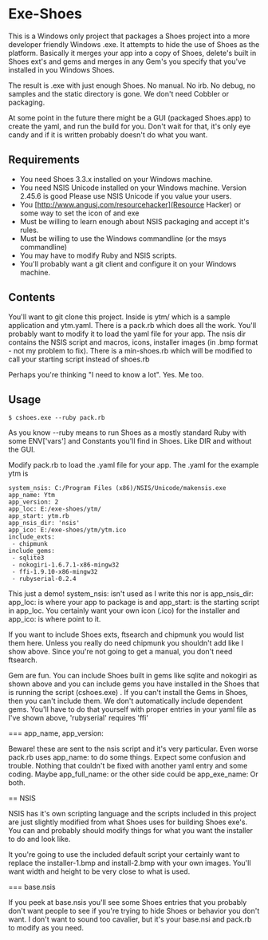 # Exe-Shoes 

This is a Windows only project that packages a Shoes project into a more 
developer friendly Windows .exe. It attempts to hide the use of Shoes as
the platform. Basically it merges your app into a copy of Shoes, delete's
built in Shoes ext's and gems and merges in any Gem's you specify that you've
installed in you Windows Shoes.

The result is .exe with just enough Shoes. No manual. No irb. No debug, no
samples and the static directory is gone. We don't need Cobbler or packaging. 

At some point in the future there might be a GUI (packaged Shoes.app) to create the yaml,
and run the build for you. Don't wait for that, it's only eye candy and if it is written
probably doesn't do what you want. 

## Requirements 

* You need Shoes 3.3.x installed on your Windows machine. 
* You need NSIS Unicode installed on your Windows machine. Version 2.45.6 is good
  Please use NSIS Unicode if you value your users. 
* You [http://www.angusj.com/resourcehacker](Resource Hacker) or some way
  to set the icon of and exe
* Must be willing to learn enough about NSIS packaging and accept it's rules.
* Must be willing to use the Windows commandline (or the msys commandline)
* You may have to modify Ruby and NSIS scripts.
* You'll probably want a git client and configure it on your Windows machine.

## Contents 

You'll want to git clone this project. Inside is ytm/ which is a sample application
and ytm.yaml. There is a pack.rb which does all the work. You'll probably
want to modify it to load the yaml file for your app. The nsis dir contains
the NSIS script and macros, icons, installer images (in .bmp format - not my problem to
fix). There is a min-shoes.rb which will be modified to call your starting script
instead of shoes.rb

Perhaps you're thinking "I need to know a lot". Yes. Me too.

## Usage 

`$ cshoes.exe --ruby pack.rb`

As you know --ruby means to run Shoes as a mostly standard Ruby with some
ENV['vars'] and Constants you'll find in Shoes. Like DIR and without the GUI.

Modify pack.rb to load the .yaml file for your app.  The .yaml for the example
ytm is 
```
system_nsis: C:/Program Files (x86)/NSIS/Unicode/makensis.exe
app_name: Ytm
app_version: 2
app_loc: E:/exe-shoes/ytm/
app_start: ytm.rb
app_nsis_dir: 'nsis'
app_ico: E:/exe-shoes/ytm/ytm.ico
include_exts:
 - chipmunk
include_gems:
 - sqlite3
 - nokogiri-1.6.7.1-x86-mingw32
 - ffi-1.9.10-x86-mingw32
 - rubyserial-0.2.4
 ```
 This just a demo!  system_nsis: isn't used as I write this nor is app_nsis_dir: 
 app_loc: is where your app to package is and app_start: is the starting script
 in app_loc. You certainly want your own icon (.ico) for the installer and app_ico: is
 where point to it.
 
 If you want to include Shoes exts, ftsearch and chipmunk you would list them here.
 Unless you really do need chipmunk you shouldn't add like I show above. Since you're not
 going to get a manual, you don't need ftsearch.
 
 Gem are fun. You can include Shoes built in gems like sqlite and nokogiri as shown above
 and you can include gems you have installed in the Shoes that is running the script
 (cshoes.exe) . If you can't install the Gems in Shoes, then you can't include them.
 We don't automatically include dependent gems. You'll have to do that yourself with
 proper entries in your yaml file as I've shown above, 'rubyserial' requires 'ffi'
 
 === app_name, app_version:

Beware! these are sent to the nsis script and it's very particular. Even worse
pack.rb uses app_name: to do some things. Expect some confusion and trouble. 
Nothing that couldn't be fixed with another yaml entry and some coding. Maybe 
app_full_name: or the other side could be app_exe_name: Or both. 

== NSIS

NSIS has it's own scripting language and the scripts included in this project
are just slightly modified from what Shoes uses for building Shoes exe's.  
You can and probably should modify things for what you want the installer 
to do and look like.

It you're going to use the included default script your certainly want to 
replace the installer-1.bmp and install-2.bmp with your own images. You'll want
width and height to be very close to what is used. 

=== base.nsis

If you peek at base.nsis you'll see some Shoes entries that you probably 
don't want people to see if you're trying to hide Shoes or behavior you 
don't want. I don't want to sound too cavalier, but it's your base.nsi and pack.rb
to modify as you need.


